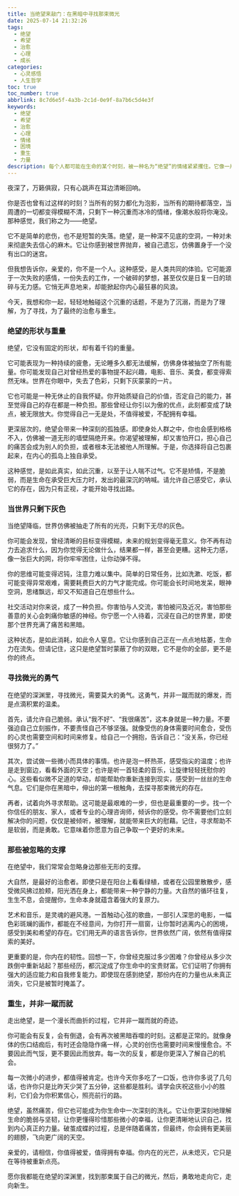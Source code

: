 ```yaml
---
title: 当绝望来敲门：在黑暗中寻找那束微光
date: 2025-07-14 21:32:26
tags:
  - 绝望
  - 希望
  - 治愈
  - 心理
  - 成长
categories:
  - 心灵感悟
  - 人生哲学
toc: true
toc_number: true
abbrlink: 8c7d6e5f-4a3b-2c1d-0e9f-8a7b6c5d4e3f
keywords:
  - 绝望
  - 希望
  - 治愈
  - 心理
  - 情绪
  - 困境
  - 重生
  - 力量
description: 每个人都可能在生命的某个时刻，被一种名为“绝望”的情绪紧紧攫住。它像一片浓雾，遮蔽了所有的光亮，让人感到窒息和无助。但请相信，即使在最深的黑暗里，也总有一束微光在等待被发现。这篇文章，献给所有正在经历或曾经历绝望的你，愿我们都能在痛苦中找到力量，在迷茫中寻得方向，最终走向内心的平静与新生。
---
```


夜深了，万籁俱寂，只有心跳声在耳边清晰回响。

你是否也曾有过这样的时刻？当所有的努力都化为泡影，当所有的期待都落空，当周遭的一切都变得模糊不清，只剩下一种沉重而冰冷的情绪，像潮水般将你淹没。那种感觉，我们称之为——绝望。

它不是简单的悲伤，也不是短暂的失落。绝望，是一种深不见底的空洞，一种对未来彻底失去信心的麻木。它让你感到被世界抛弃，被自己遗忘，仿佛置身于一个没有出口的迷宫。

但我想告诉你，亲爱的，你不是一个人。这种感受，是人类共同的体验。它可能源于一次失败的感情，一份失去的工作，一个破碎的梦想，甚至仅仅是日复一日的琐碎与无力感。它悄无声息地来，却能掀起你内心最狂暴的风浪。

今天，我想和你一起，轻轻地触碰这个沉重的话题，不是为了沉溺，而是为了理解，为了寻找，为了最终的治愈与重生。

### 绝望的形状与重量

绝望，它没有固定的形状，却有着千钧的重量。

它可能表现为一种持续的疲惫，无论睡多久都无法缓解，仿佛身体被抽空了所有能量。你可能发现自己对曾经热爱的事物提不起兴趣，电影、音乐、美食，都变得索然无味。世界在你眼中，失去了色彩，只剩下灰蒙蒙的一片。

它也可能是一种无休止的自我怀疑。你开始质疑自己的价值，否定自己的能力，甚至觉得自己的存在都是一种负担。那些曾经让你引以为傲的优点，此刻都变成了缺点，被无限放大。你觉得自己一无是处，不值得被爱，不配拥有幸福。

更深层次的，绝望会带来一种深刻的孤独感。即使身处人群之中，你也会感到格格不入，仿佛被一道无形的墙壁隔绝开来。你渴望被理解，却又害怕开口，担心自己的痛苦会成为别人的负担，或者根本无法被他人所理解。于是，你选择将自己包裹起来，在内心的孤岛上独自承受。

这种感觉，是如此真实，如此沉重，以至于让人喘不过气。它不是矫情，不是脆弱，而是生命在承受巨大压力时，发出的最深沉的呐喊。请允许自己感受它，承认它的存在，因为只有正视，才能开始寻找出路。

### 当世界只剩下灰色

当绝望降临，世界仿佛被抽走了所有的光亮，只剩下无尽的灰色。

你可能会发现，曾经清晰的目标变得模糊，未来的规划变得毫无意义。你不再有动力去追求什么，因为你觉得无论做什么，结果都一样，甚至会更糟。这种无力感，像一张巨大的网，将你牢牢困住，让你动弹不得。

你的思维可能变得迟钝，注意力难以集中。简单的日常任务，比如洗漱、吃饭，都可能变得异常艰难，需要耗费巨大的力气才能完成。你可能会长时间地发呆，眼神空洞，思绪飘远，却又不知道自己在想些什么。

社交活动对你来说，成了一种负担。你害怕与人交流，害怕被问及近况，害怕那些善意的关心会刺痛你敏感的神经。你宁愿一个人待着，沉浸在自己的世界里，即使那个世界充满了痛苦和黑暗。

这种状态，是如此消耗，如此令人窒息。它让你感到自己正在一点点地枯萎，生命力在流失。但请记住，这只是绝望暂时蒙蔽了你的双眼，它不是你的全部，更不是你的终点。

### 寻找微光的勇气

在绝望的深渊里，寻找微光，需要莫大的勇气。这勇气，并非一蹴而就的爆发，而是点滴积累的温柔。

首先，请允许自己脆弱。承认“我不好”、“我很痛苦”，这本身就是一种力量。不要强迫自己立刻振作，不要责怪自己不够坚强。就像受伤的身体需要时间愈合，受伤的心灵也需要空间和时间来修复。给自己一个拥抱，告诉自己：“没关系，你已经很努力了。”

其次，尝试做一些微小而具体的事情。也许是泡一杯热茶，感受指尖的温度；也许是走到窗边，看看外面的天空；也许是听一首轻柔的音乐，让旋律轻轻抚慰你的心。这些看似微不足道的举动，却能帮助你重新连接到现实，感受到一丝丝的生命气息。它们是你在黑暗中，伸出的第一根触角，去探寻那束微光的存在。

再者，试着向外寻求帮助。这可能是最艰难的一步，但也是最重要的一步。找一个你信任的朋友、家人，或者专业的心理咨询师，倾诉你的感受。你不需要他们立刻解决你的问题，仅仅是被倾听，被理解，就能带来巨大的慰藉。记住，寻求帮助不是软弱，而是勇敢。它意味着你愿意为自己争取一个更好的未来。

### 那些被忽略的支撑

在绝望中，我们常常会忽略身边那些无形的支撑。

大自然，是最好的治愈者。即使只是在阳台上看看绿植，或者在公园里散散步，感受微风拂过脸颊，阳光洒在身上，都能带来一种宁静的力量。大自然的循环往复，生生不息，会提醒你，生命本身就蕴含着强大的复原力。

艺术和音乐，是灵魂的避风港。一首触动心弦的歌曲，一部引人深思的电影，一幅色彩斑斓的画作，都能在不经意间，为你打开一扇窗，让你暂时逃离内心的困境，感受到美和希望的存在。它们用无声的语言告诉你，世界依然广阔，依然有值得探索的美好。

更重要的是，你内在的韧性。回想一下，你曾经克服过多少困难？你曾经从多少次跌倒中重新站起？那些经历，都沉淀成了你生命中的宝贵财富。它们证明了你拥有强大的适应能力和自我修复能力。即使现在感到绝望，那份内在的力量也从未真正消失，它只是被暂时掩盖了。

### 重生，并非一蹴而就

走出绝望，是一个漫长而曲折的过程，它并非一蹴而就的奇迹。

你可能会有反复，会有倒退，会有再次被黑暗吞噬的时刻。这都是正常的。就像身体的伤口结痂后，有时还会隐隐作痛一样，心灵的创伤也需要时间来慢慢愈合。不要因此而气馁，更不要因此而放弃。每一次的反复，都是你更深入了解自己的机会。

每一次微小的进步，都值得被肯定。也许今天你多吃了一口饭，也许你多说了几句话，也许你只是比昨天少哭了五分钟，这些都是胜利。请学会庆祝这些小小的胜利，它们会为你积累信心，照亮前行的路。

绝望，虽然痛苦，但它也可能成为你生命中一次深刻的洗礼。它让你更深刻地理解生命的脆弱与坚韧，让你更懂得珍惜那些微小的幸福，让你更清晰地认识自己，找到内心真正的力量。破茧成蝶的过程，总是伴随着痛苦，但最终，你会拥有更美丽的翅膀，飞向更广阔的天空。

亲爱的，请相信，你值得被爱，值得拥有幸福。你内在的光芒，从未熄灭，它只是在等待被重新点亮。

愿你我都能在绝望的深渊里，找到那束属于自己的微光，然后，勇敢地走向它，走向新生。